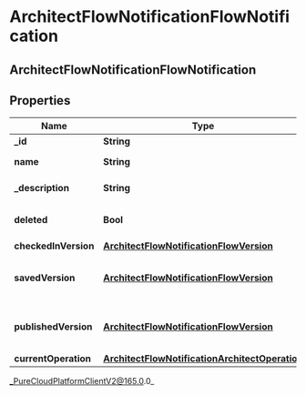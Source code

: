# ArchitectFlowNotificationFlowNotification

## ArchitectFlowNotificationFlowNotification

## Properties

|Name | Type | Description | Notes|
|------------ | ------------- | ------------- | -------------|
| **_id** | **String** | The flow ID | [optional] |
| **name** | **String** | The flow name | [optional] |
| **_description** | **String** | The flow description | [optional] |
| **deleted** | **Bool** | The flow deleted state | [optional] |
| **checkedInVersion** | [**ArchitectFlowNotificationFlowVersion**](ArchitectFlowNotificationFlowVersion) |  | [optional] |
| **savedVersion** | [**ArchitectFlowNotificationFlowVersion**](ArchitectFlowNotificationFlowVersion) | A bare-bones flow version object | [optional] |
| **publishedVersion** | [**ArchitectFlowNotificationFlowVersion**](ArchitectFlowNotificationFlowVersion) | A bare-bones flow version object | [optional] |
| **currentOperation** | [**ArchitectFlowNotificationArchitectOperation**](ArchitectFlowNotificationArchitectOperation) |  | [optional] |



_PureCloudPlatformClientV2@165.0.0_
